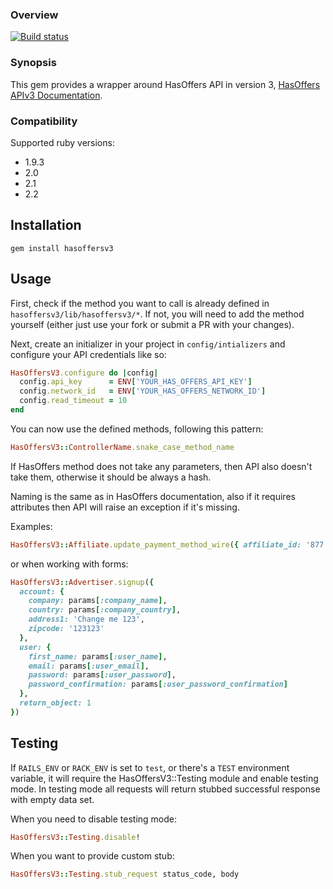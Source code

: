### Overview 

[![Build status](https://api.travis-ci.org/applift/hasoffersv3.png?branch=master)](http://travis-ci.org/applift/hasoffersv3)

### Synopsis

This gem provides a wrapper around HasOffers API in version 3, [HasOffers APIv3 Documentation](http://developers.hasoffers.com/#/brand).

### Compatibility

Supported ruby versions:

*   1.9.3
*   2.0
*   2.1
*   2.2

## Installation

    gem install hasoffersv3

## Usage

First, check if the method you want to call is already defined in `hasoffersv3/lib/hasoffersv3/*`. If not, you will need to add the method yourself (either just use your fork or submit a PR with your changes).

Next, create an initializer in your project in `config/intializers` and configure your API credentials like so:

```ruby
HasOffersV3.configure do |config|
  config.api_key      = ENV['YOUR_HAS_OFFERS_API_KEY']
  config.network_id   = ENV['YOUR_HAS_OFFERS_NETWORK_ID']
  config.read_timeout = 10
end
```

You can now use the defined methods, following this pattern:


```ruby
HasOffersV3::ControllerName.snake_case_method_name
```

If HasOffers method does not take any parameters, then API also doesn't take them, otherwise it should be always a hash.

Naming is the same as in HasOffers documentation, also if it requires attributes then API will raise an exception if it's missing.

Examples:

```ruby
HasOffersV3::Affiliate.update_payment_method_wire({ affiliate_id: '877', data: {} })
```

  or when working with forms:

```ruby
HasOffersV3::Advertiser.signup({
  account: {
    company: params[:company_name],
    country: params[:company_country],
    address1: 'Change me 123',
    zipcode: '123123'
  },
  user: {
    first_name: params[:user_name],
    email: params[:user_email],
    password: params[:user_password],
    password_confirmation: params[:user_password_confirmation]
  },
  return_object: 1
})
```

## Testing

If `RAILS_ENV` or `RACK_ENV` is set to `test`, or there's a `TEST`
environment variable, it will require the HasOffersV3::Testing module
and enable testing mode. In testing mode all requests will return
stubbed successful response with empty data set.

When you need to disable testing mode:

```ruby
HasOffersV3::Testing.disable!
```

When you want to provide custom stub:

```ruby
HasOffersV3::Testing.stub_request status_code, body
```
